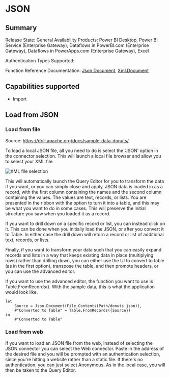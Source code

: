 # JSON

## Summary

Release State: General Availability
Products: Power BI Desktop, Power BI Service (Enterprise Gateway), Dataflows in PowerBI.com (Enterprise Gateway), Dataflows in PowerApps.com (Enterprise Gateway), Excel

Authentication Types Supported:

Function Reference Documentation: [Json.Document](https://docs.microsoft.com/powerquery-m/json-document), [Xml.Document](https://docs.microsoft.com/en-us/powerquery-m/xml-document)

## Capabilities supported

* Import

## Load from JSON

### Load from file

Source: https://drill.apache.org/docs/sample-data-donuts/

To load a local JSON file, all you need to do is select the 'JSON' option in the connector selection. This will launch a local file browser and allow you to select your XML file. 

![XML file selection](../images/xmlbrowse.png)

This will automatically launch the Query Editor for you to transform the data if you want, or you can simply close and apply. JSON data is loaded in as a record, with the first column containing the names and the second column containing the values. The values are text, records, or lists. You are presented in the ribbon with the option to turn it into a table, and this may be what you want to do in some cases. This will preserve the initial structure you saw when you loaded it as a record.

If you want to drill down on a specific record or list, you can instead click on it. This can be done when you initially load the JSON, or after you convert it to Table. In either case the drill down will return a record or list of additional text, records, or lists.

Finally, if you want to transform your data such that you can easily expand records and lists in a way that keeps existing data in place (multiplying rows) rather than drilling down, you can either use the UI to convert to table (as in the first option), transpose the table, and then promote headers, or you can use the advanced editor.

If you want to use the advanced editor, the function you want to use is Table.FromRecords(). With the sample data, this is what the application would look like.

```
let
    Source = Json.Document(File.Contents(Path/donuts.json)),
    #"Converted to Table" = Table.FromRecords({Source})
in
    #"Converted to Table"
```

### Load from web

If you want to load an JSON file from the web, instead of selecting the JSON connector you can select the Web connector. Paste in the address of the desired file and you will be prompted with an authentication selection, since you're hitting a website rather than a static file. If there's no authentication, you can just select Anonymous. As in the local case, you will then be taken to the Query Editor.
